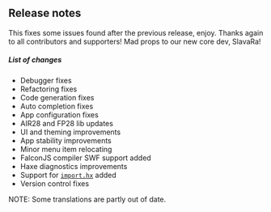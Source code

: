 ## Release notes 

This fixes some issues found after the previous release, enjoy. Thanks again to all contributors and supporters! Mad props to our new core dev, SlavaRa!

##### List of changes

- Debugger fixes
- Refactoring fixes
- Code generation fixes
- Auto completion fixes
- App configuration fixes
- AIR28 and FP28 lib updates
- UI and theming improvements
- App stability improvements
- Minor menu item relocating
- FalconJS compiler SWF support added
- Haxe diagnostics improvements 
- Support for [`import.hx`](https://haxe.org/blog/importhx-intro/) added
- Version control fixes

NOTE: Some translations are partly out of date.
